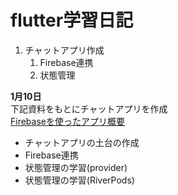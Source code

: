 # flutter学習日記

1. チャットアプリ作成  
    1. Firebase連携
    1. 状態管理

__1月10日__  
下記資料をもとにチャットアプリを作成  
[Firebaseを使ったアプリ概要](https://www.flutter-study.dev/firebase-app/about-firebase-app)  
- チャットアプリの土台の作成
- Firebase連携
- 状態管理の学習(provider)
- 状態管理の学習(RiverPods)

